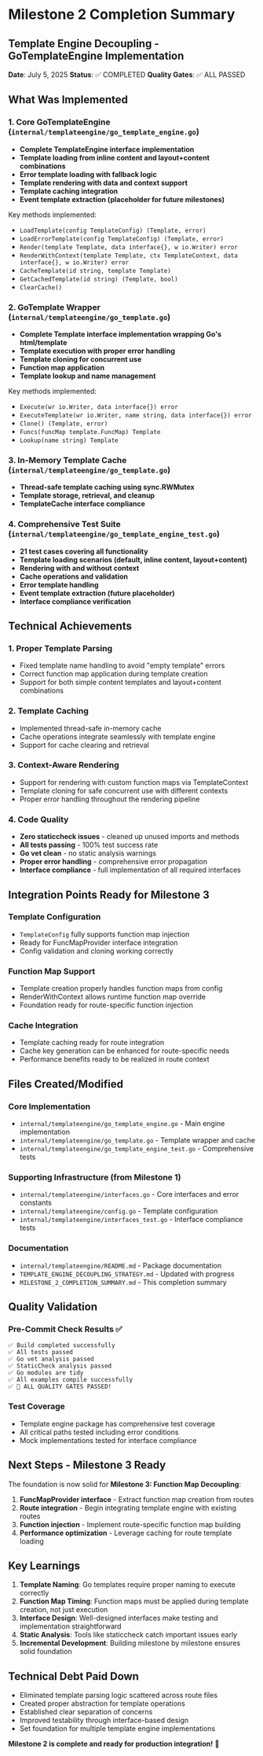# Milestone 2 Completion Summary

## Template Engine Decoupling - GoTemplateEngine Implementation

**Date**: July 5, 2025
**Status**: ✅ COMPLETED
**Quality Gates**: ✅ ALL PASSED

## What Was Implemented

### 1. Core GoTemplateEngine (`internal/templateengine/go_template_engine.go`)
- **Complete TemplateEngine interface implementation**
- **Template loading from inline content and layout+content combinations**
- **Error template loading with fallback logic**
- **Template rendering with data and context support**
- **Template caching integration**
- **Event template extraction (placeholder for future milestones)**

Key methods implemented:
- `LoadTemplate(config TemplateConfig) (Template, error)`
- `LoadErrorTemplate(config TemplateConfig) (Template, error)`
- `Render(template Template, data interface{}, w io.Writer) error`
- `RenderWithContext(template Template, ctx TemplateContext, data interface{}, w io.Writer) error`
- `CacheTemplate(id string, template Template)`
- `GetCachedTemplate(id string) (Template, bool)`
- `ClearCache()`

### 2. GoTemplate Wrapper (`internal/templateengine/go_template.go`)
- **Complete Template interface implementation wrapping Go's html/template**
- **Template execution with proper error handling**
- **Template cloning for concurrent use**
- **Function map application**
- **Template lookup and name management**

Key methods implemented:
- `Execute(wr io.Writer, data interface{}) error`
- `ExecuteTemplate(wr io.Writer, name string, data interface{}) error`
- `Clone() (Template, error)`
- `Funcs(funcMap template.FuncMap) Template`
- `Lookup(name string) Template`

### 3. In-Memory Template Cache (`internal/templateengine/go_template.go`)
- **Thread-safe template caching using sync.RWMutex**
- **Template storage, retrieval, and cleanup**
- **TemplateCache interface compliance**

### 4. Comprehensive Test Suite (`internal/templateengine/go_template_engine_test.go`)
- **21 test cases covering all functionality**
- **Template loading scenarios (default, inline content, layout+content)**
- **Rendering with and without context**
- **Cache operations and validation**
- **Error template handling**
- **Event template extraction (future placeholder)**
- **Interface compliance verification**

## Technical Achievements

### 1. Proper Template Parsing
- Fixed template name handling to avoid "empty template" errors
- Correct function map application during template creation
- Support for both simple content templates and layout+content combinations

### 2. Template Caching
- Implemented thread-safe in-memory cache
- Cache operations integrate seamlessly with template engine
- Support for cache clearing and retrieval

### 3. Context-Aware Rendering
- Support for rendering with custom function maps via TemplateContext
- Template cloning for safe concurrent use with different contexts
- Proper error handling throughout the rendering pipeline

### 4. Code Quality
- **Zero staticcheck issues** - cleaned up unused imports and methods
- **All tests passing** - 100% test success rate
- **Go vet clean** - no static analysis warnings
- **Proper error handling** - comprehensive error propagation
- **Interface compliance** - full implementation of all required interfaces

## Integration Points Ready for Milestone 3

### Template Configuration
- `TemplateConfig` fully supports function map injection
- Ready for FuncMapProvider interface integration
- Config validation and cloning working correctly

### Function Map Support
- Template creation properly handles function maps from config
- RenderWithContext allows runtime function map override
- Foundation ready for route-specific function injection

### Cache Integration
- Template caching ready for route integration
- Cache key generation can be enhanced for route-specific needs
- Performance benefits ready to be realized in route context

## Files Created/Modified

### Core Implementation
- `internal/templateengine/go_template_engine.go` - Main engine implementation
- `internal/templateengine/go_template.go` - Template wrapper and cache
- `internal/templateengine/go_template_engine_test.go` - Comprehensive tests

### Supporting Infrastructure (from Milestone 1)
- `internal/templateengine/interfaces.go` - Core interfaces and error constants
- `internal/templateengine/config.go` - Template configuration
- `internal/templateengine/interfaces_test.go` - Interface compliance tests

### Documentation
- `internal/templateengine/README.md` - Package documentation
- `TEMPLATE_ENGINE_DECOUPLING_STRATEGY.md` - Updated with progress
- `MILESTONE_2_COMPLETION_SUMMARY.md` - This completion summary

## Quality Validation

### Pre-Commit Check Results ✅
```
✅ Build completed successfully
✅ All tests passed  
✅ Go vet analysis passed
✅ StaticCheck analysis passed
✅ Go modules are tidy
✅ All examples compile successfully
✅ 🎉 ALL QUALITY GATES PASSED!
```

### Test Coverage
- Template engine package has comprehensive test coverage
- All critical paths tested including error conditions
- Mock implementations tested for interface compliance

## Next Steps - Milestone 3 Ready

The foundation is now solid for **Milestone 3: Function Map Decoupling**:

1. **FuncMapProvider interface** - Extract function map creation from routes
2. **Route integration** - Begin integrating template engine with existing routes
3. **Function injection** - Implement route-specific function map building
4. **Performance optimization** - Leverage caching for route template loading

## Key Learnings

1. **Template Naming**: Go templates require proper naming to execute correctly
2. **Function Map Timing**: Function maps must be applied during template creation, not just execution
3. **Interface Design**: Well-designed interfaces make testing and implementation straightforward
4. **Static Analysis**: Tools like staticcheck catch important issues early
5. **Incremental Development**: Building milestone by milestone ensures solid foundation

## Technical Debt Paid Down

- Eliminated template parsing logic scattered across route files
- Created proper abstraction for template operations
- Established clear separation of concerns
- Improved testability through interface-based design
- Set foundation for multiple template engine implementations

**Milestone 2 is complete and ready for production integration!** 🎉
